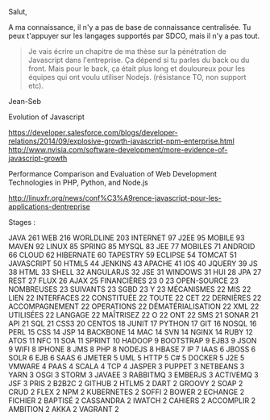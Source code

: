 Salut,

A ma connaissance, il n'y a pas de base de connaissance centralisée.
Tu peux t'appuyer sur les langages supportés par SDCO, mais il n'y a pas tout.

>Je vais écrire un chapitre de ma thèse sur la pénétration de Javascript dans l'entreprise.
Ça dépend si tu parles du back ou du front.
Mais pour le back, ça était plus long et douloureux pour les équipes qui ont voulu utiliser Nodejs. (résistance TO, non support etc).

Jean-Seb


Evolution of Javascript

https://developer.salesforce.com/blogs/developer-relations/2014/09/explosive-growth-javascript-npm-enterprise.html
http://www.nvisia.com/software-development/more-evidence-of-javascript-growth

Performance Comparison and Evaluation of Web Development Technologies in PHP, Python, and Node.js

http://linuxfr.org/news/conf%C3%A9rence-javascript-pour-les-applications-dentreprise


Stages :

JAVA 261
WEB 216
WORLDLINE 203
INTERNET 97
J2EE 95
MOBILE 93
MAVEN 92
LINUX 85
SPRING 85
MYSQL 83
JEE 77
MOBILES 71
ANDROID 66
CLOUD 62
HIBERNATE 60
TAPESTRY 59
ECLIPSE 54
TOMCAT 51
JAVASCRIPT 50
HTML5 44
JENKINS 43
APACHE 41
IOS 40
JQUERY 39
JS 38
HTML 33
SHELL 32
ANGULARJS 32
JSE 31
WINDOWS 31
HUI 28
JPA 27
REST 27
FLUX 26
AJAX 25
FINANCIÈRES 23
0 23
OPEN-SOURCE 23
NOMBREUSES 23
SUIVANTS 23
SGBD 23
Y 23
MÉCANISMES 22
MIS 22
LIEN 22
INTERFACES 22
CONSTITUÉE 22
TOUTE 22
CET 22
DERNIÈRES 22
ACCOMPAGNEMENT 22
OPERATIONS 22
DÉMATÉRIALISATION 22
XML 22
UTILISÉES 22
LANGAGE 22
MAÎTRISEZ 22
O 22
ONT 22
SMS 21
SONAR 21
API 21
SQL 21
CSS3 20
CENTOS 18
JUNIT 17
PYTHON 17
GIT 16
NOSQL 16
PERL 15
CSS 14
JSP 14
BACKBONE 14
MAC 14
SVN 14
NGINX 14
RUBY 12
ATOS 11
NFC 11
SOA 11
SPRINT 10
HADOOP 9
BOOTSTRAP 9
EJB3 9
JSON 9
WIFI 8
IPHONE 8
JMS 8
PHP 8
NODEJS 8
HBASE 7
IP 7
IAAS 6
JBOSS 6
SOLR 6
EJB 6
SAAS 6
JMETER 5
UML 5
HTTP 5
C# 5
DOCKER 5
J2E 5
VMWARE 4
PAAS 4
SCALA 4
TCP 4
JASPER 3
PUPPET 3
NETBEANS 3
YARN 3
OSGI 3
STORM 3
JAVAEE 3
RABBITMQ 3
EMBERJS 3
ACTIVEMQ 3
JSF 3
PRIS 2
B2B2C 2
GITHUB 2
HTLM5 2
DART 2
GROOVY 2
SOAP 2
CRUD 2
FLEX 2
NPM 2
KUBERNETES 2
SOFFI 2
BOWER 2
ECHANGE 2
FICHIER 2
BAPTISÉ 2
CASSANDRA 2
IWATCH 2
CAHIERS 2
ACCOMPLIR 2
AMBITION 2
AKKA 2
VAGRANT 2